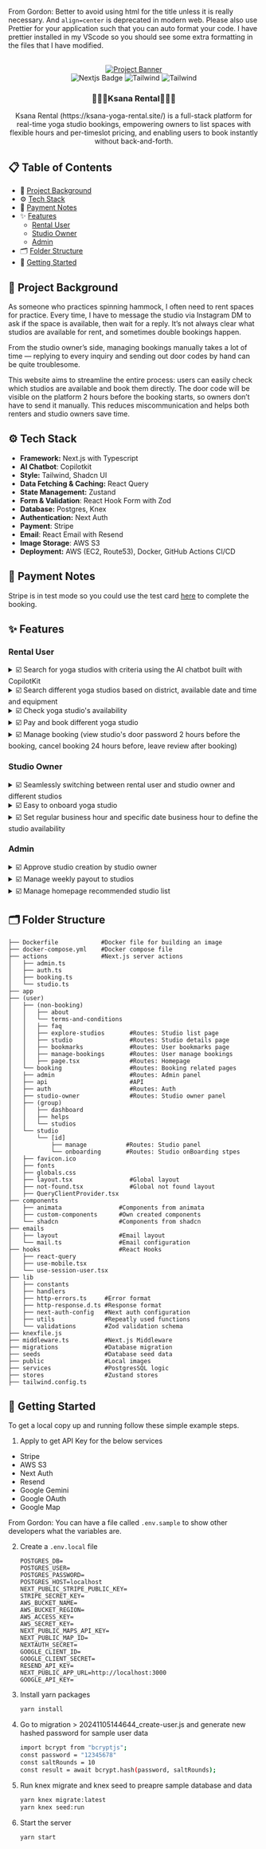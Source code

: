 From Gordon: Better to avoid using html for the title unless it is really necessary.
And `align=center` is deprecated in modern web.
Please also use Prettier for your application such that you can auto format your code.
I have prettier installed in my VScode so you should see some extra formatting in the files that I have modified.

<div align="center">
  <br />
    <a href="https://ksana-yoga-rental.site" target="_blank">
      <img src="https://github.com/user-attachments/assets/f02837e6-6b67-4303-80fb-c2fdc72a52ce" alt="Project Banner">
    </a>
  <br />
  <div>
    <img alt="Nextjs Badge" src="https://img.shields.io/badge/next.js-000000?style=for-the-badge&logo=nextdotjs&logoColor=white">
    <img alt="Tailwind" src="https://img.shields.io/badge/postgresql-4169e1?style=for-the-badge&logo=postgresql&logoColor=white" />
    <img alt="Tailwind" src="https://img.shields.io/badge/-Tailwind_CSS-38B2AC?style=for-the-badge&logo=tailwind-css&logoColor=white" />
  </div>
  <h3 align="center">🧘🏻‍♀️Ksana Rental🧘🏻‍♀</h3>

  <div align="center">
     Ksana Rental (https://ksana-yoga-rental.site/) is a full-stack platform for real-time yoga studio bookings, empowering owners to list spaces with flexible hours and per-timeslot pricing, and enabling users to book instantly without back-and-forth.
    </div>
</div>

## 📋 Table of Contents

- 🤖 [Project Background](#-project-background)
- ⚙️ [Tech Stack](#%EF%B8%8F-tech-stack)
- 📝 [Payment Notes](#-payment-notes)
- ✨ [Features](#-features)
  - [Rental User](#rental-user)
  - [Studio Owner](#studio-owner)
  - [Admin](#admin)
- 🗂️ [Folder Structure](#%EF%B8%8F-folder-structure)
- 🚩 [Getting Started](#-getting-started)

## 🤖 Project Background

As someone who practices spinning hammock, I often need to rent spaces for practice. Every time, I have to message the studio via Instagram DM to ask if the space is available, then wait for a reply. It’s not always clear what studios are available for rent, and sometimes double bookings happen.

From the studio owner’s side, managing bookings manually takes a lot of time — replying to every inquiry and sending out door codes by hand can be quite troublesome.

This website aims to streamline the entire process: users can easily check which studios are available and book them directly. The door code will be visible on the platform 2 hours before the booking starts, so owners don’t have to send it manually. This reduces miscommunication and helps both renters and studio owners save time.

## ⚙️ Tech Stack

- **Framework:** Next.js with Typescript
- **AI Chatbot**: Copilotkit
- **Style:** Tailwind, Shadcn UI
- **Data Fetching & Caching:** React Query
- **State Management:** Zustand
- **Form & Validation**: React Hook Form with Zod
- **Database:** Postgres, Knex
- **Authentication:** Next Auth
- **Payment**: Stripe
- **Email**: React Email with Resend
- **Image Storage**: AWS S3
- **Deployment:** AWS (EC2, Route53), Docker, GitHub Actions CI/CD

## 📝 Payment Notes

Stripe is in test mode so you could use the test card [here](https://docs.stripe.com/testing#cards) to complete the booking.

## ✨ Features

### Rental User

<details><summary>☑️ Search for yoga studios with criteria using the AI chatbot built with CopilotKit</summary>
  
https://github.com/user-attachments/assets/b965e798-e552-4754-891c-6ea90d4394eb

</details>

<details><summary>☑️ Search different yoga studios based on district, available date and time and equipment</summary>

https://github.com/user-attachments/assets/a119ce52-18ec-498c-a47c-a974496301f5

</details>

<details><summary>☑️ Check yoga studio's availability </summary>
  
https://github.com/user-attachments/assets/d59c1955-7bb1-49d8-afb6-b75b49b37626

</details>

<details><summary>☑️ Pay and book different yoga studio </summary>

https://github.com/user-attachments/assets/e93f48d2-46e8-4746-bcc0-a7ca52a15a03

</details>

<details><summary>☑️ Manage booking (view studio's door password 2 hours before the booking, cancel booking 24 hours before, leave review after booking) </summary>

https://github.com/user-attachments/assets/6a4776de-9f06-4c3c-8041-9da776e5af36

</details>

### Studio Owner

<details><summary>☑️ Seamlessly switching between rental user and studio owner and different studios</summary>

https://github.com/user-attachments/assets/076705e2-8f94-4bdf-9fae-9068d4548e9d

</details>

<details><summary>☑️ Easy to onboard yoga studio</summary>
    
https://github.com/user-attachments/assets/4e509633-dffe-4b7a-90b2-1855431d43d2

</details>

<details><summary>☑️ Set regular business hour and specific date business hour to define the studio availability</summary>
<br>

- In the example below, the studio has made Mondays unavailable for booking and has removed all timeslots originally set on Mondays.

https://github.com/user-attachments/assets/3343a270-ab77-4194-b11f-6af6529d1e86

<br>

- In the example below, although the studio is generally unavailable for booking on Mondays, it has specifically opened timeslots for May 5th. When users view the booking calendar, they will see that only May 5th (a Monday) has available timeslots.

https://github.com/user-attachments/assets/23b8689b-fb33-47f5-970d-22d358079488

</details>

</details>

### Admin

<details><summary>☑️ Approve studio creation by studio owner</summary>

https://github.com/user-attachments/assets/b4fc129d-32f4-42f4-99c2-94b1ec4e8c9f

</details>

<details><summary>☑️ Manage weekly payout to studios</summary>

https://github.com/user-attachments/assets/f890fca6-c825-4f55-be94-010bca99d309

</details>

<details><summary>☑️ Manage homepage recommended studio list</summary>

https://github.com/user-attachments/assets/aa4f6b49-c1af-4ffe-a8cd-2e5de7bef107

</details>

## 🗂️ Folder Structure

```
├── Dockerfile            #Docker file for building an image
├── docker-compose.yml    #Docker compose file
├── actions               #Next.js server actions
│   ├── admin.ts
│   ├── auth.ts
│   ├── booking.ts
│   └── studio.ts
├── app
├── (user)
│   ├── (non-booking)
│   │   ├── about
│   │   └── terms-and-conditions
│   │   ├── faq
│   │   ├── explore-studios       #Routes: Studio list page
│   │   ├── studio                #Routes: Studio details page
│   │   ├── bookmarks             #Routes: User bookmarks page
│   │   ├── manage-bookings       #Routes: User manage bookings
│   │   ├── page.tsx              #Routes: Homepage
│   └── booking                   #Routes: Booking related pages
│   ├── admin                     #Routes: Admin panel
│   ├── api                       #API
│   ├── auth                      #Routes: Auth
│   ├── studio-owner              #Routes: Studio owner panel
│   ├── (group)
│   │   ├── dashboard
│   │   ├── helps
│   │   └── studios
│   └── studio
│       └── [id]
│           ├── manage           #Routes: Studio panel
│           └── onboarding       #Routes: Studio onBoarding stpes
│   ├── favicon.ico
│   ├── fonts
│   ├── globals.css
│   ├── layout.tsx                #Global layout
│   ├── not-found.tsx             #Global not found layout
│   ├── QueryClientProvider.tsx
├── components
│   ├── animata                #Components from animata
│   ├── custom-components      #Own created components
│   └── shadcn                 #Components from shadcn
├── emails
│   ├── layout                 #Email layout
│   └── mail.ts                #Email configuration
├── hooks                      #React Hooks
│   ├── react-query
│   ├── use-mobile.tsx
│   └── use-session-user.tsx
├── lib
│   ├── constants
│   ├── handlers
│   ├── http-errors.ts     #Error format
│   ├── http-response.d.ts #Response format
│   ├── next-auth-config   #Next auth configuration
│   ├── utils              #Repeatly used functions
│   └── validations        #Zod validation schema
├── knexfile.js
├── middleware.ts          #Next.js Middleware
├── migrations             #Database migration
├── seeds                  #Database seed data
├── public                 #Local images
├── services               #PostgresSQL logic
├── stores                 #Zustand stores
├── tailwind.config.ts
```

## 🚩 Getting Started

To get a local copy up and running follow these simple example steps.

1. Apply to get API Key for the below services

- Stripe
- AWS S3
- Next Auth
- Resend
- Google Gemini
- Google OAuth
- Google Map

From Gordon: You can have a file called `.env.sample` to show other developers what the variables are.

2. Create a `.env.local` file

   ```dosini
   POSTGRES_DB=
   POSTGRES_USER=
   POSTGRES_PASSWORD=
   POSTGRES_HOST=localhost
   NEXT_PUBLIC_STRIPE_PUBLIC_KEY=
   STRIPE_SECRET_KEY=
   AWS_BUCKET_NAME=
   AWS_BUCKET_REGION=
   AWS_ACCESS_KEY=
   AWS_SECRET_KEY=
   NEXT_PUBLIC_MAPS_API_KEY=
   NEXT_PUBLIC_MAP_ID=
   NEXTAUTH_SECRET=
   GOOGLE_CLIENT_ID=
   GOOGLE_CLIENT_SECRET=
   RESEND_API_KEY=
   NEXT_PUBLIC_APP_URL=http://localhost:3000
   GOOGLE_API_KEY=
   ```

3. Install yarn packages
   ```sh
   yarn install
   ```
4. Go to migration > 20241105144644_create-user.js and generate new hashed password for sample user data
   ```sh
   import bcrypt from "bcryptjs";
   const password = "12345678"
   const saltRounds = 10
   const result = await bcrypt.hash(password, saltRounds);
   ```
5. Run knex migrate and knex seed to preapre sample database and data
   ```sh
   yarn knex migrate:latest
   yarn knex seed:run
   ```
6. Start the server
   ```sh
   yarn start
   ```
